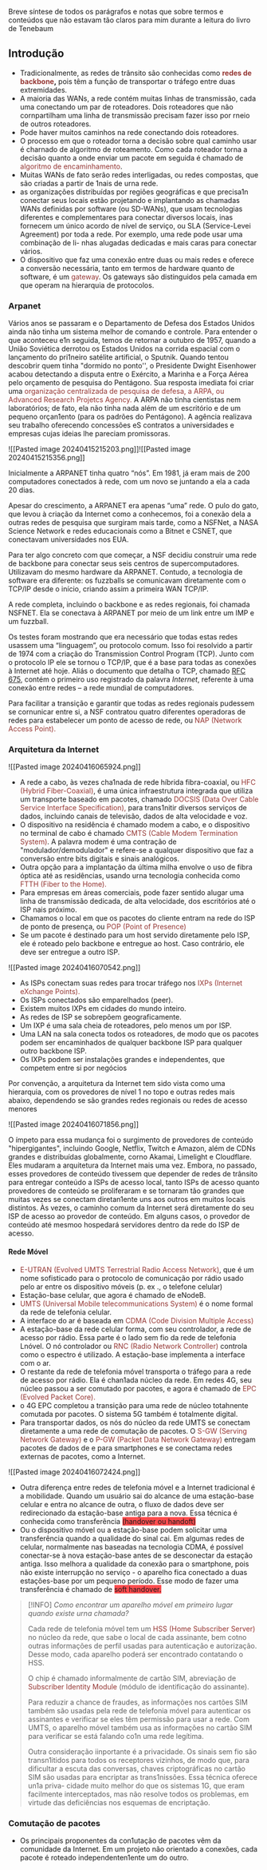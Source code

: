 Breve síntese de todos os parágrafos e notas que sobre termos e conteúdos que não estavam tão claros para mim durante a leitura do livro de Tenebaum

## Introdução

- Tradicionalmente, as redes de trânsito são conhecidas como **<font color="#953734">redes de backbone</font>,** pois têm a função de transportar o tráfego entre duas extremidades.
- A maioria das WANs, a rede contém muitas linhas de transmissão, cada uma conectando um par de roteadores. Dois roteadores que não cornpartilham uma linha de transmissão precisam fazer isso por rneio de outros roteadores.
- Pode haver muitos caminhos na rede conectando dois roteadores. 
- O processo em que o roteador torna a decisão sobre qual caminho usar é charnado de algoritmo de roteamento. Como cada roteador torna a decisão quanto a onde enviar um pacote em seguida é chamado de <font color="#953734">algoritmo de encaminhamento</font>.
- Muitas WANs de fato serão redes interligadas, ou redes compostas, que são criadas a partir de 1nais de urna rede.
- as organizações distribuídas por regiões geográficas e que precisa1n conectar seus locais estão projetando e implantando as chamadas WANs definidas por software (ou SD-WANs), que usam tecnologias diferentes e complementares para conectar diversos locais, inas fornecem um único acordo de nível de serviço, ou SLA (Service-Levei Agreement) por toda a rede. Por exemplo, uma rede pode usar uma combinação de li- nhas alugadas dedicadas e mais caras para conectar vários.
- O dispositivo que faz uma conexão entre duas ou mais redes e oferece a conversão necessária, tanto em termos de hardware quanto de software, é um <font color="#953734">gateway</font>. Os gateways são distinguidos pela camada em que operam na hierarquia de protocolos.

### Arpanet

Vários anos se passaram e o Departamento de Defesa dos Estados Unidos ainda não tinha um sistema melhor de comando e controle. Para entender o que aconteceu e1n seguida, temos de retornar a outubro de 1957, quando a União Soviética derrotou os Estados Unidos na corrida espacial com o lançamento do pri1neiro satélite artificial, o Sputnik. 
Quando tentou descobrir quem tinha "dormido no ponto'', o Presidente Dwight Eisenhower acabou detectando a disputa entre o Exército, a Marinha e a Força Aérea pelo orçamento de pesquisa do Pentágono. Sua resposta imediata foi criar uma <font color="#953734">organização centralizada</font>
<font color="#953734">de pesquisa de defesa, a ARPA, ou Advanced Research Projetcs Agency. </font>A ARPA não tinha cientistas nem laboratórios; de fato, ela não tinha nada além de um escritório e
de um pequeno orçan1ento (para os padrões do Pentágono).
A agência realizava seu trabalho oferecendo concessões eS contratos a universidades e empresas cujas ideias lhe pareciam promissoras.

![[Pasted image 20240415215203.png]]![[Pasted image 20240415215356.png]]

Inicialmente a ARPANET tinha quatro “nós”. Em 1981, já eram mais de 200 computadores conectados à rede, com um novo se juntando a ela a cada 20 dias.

Apesar do crescimento, a ARPANET era apenas “uma” rede. O pulo do gato, que levou à criação da Internet como a conhecemos, foi a conexão dela a outras redes de pesquisa que surgiram mais tarde, como a NSFNet, a NASA Science Network e redes educacionais como 
a Bitnet e CSNET, que conectavam universidades nos EUA.

Para ter algo concreto com que começar, a NSF decidiu construir uma rede de backbone para conectar seus seis centros de supercomputadores. Utilizavam do mesmo hardware da ARPANET. Contudo, a tecnologia de software era diferente: os fuzzballs se comunicavam diretamente com o TCP/IP desde o início, criando assim a primeira WAN TCP/IP.

A rede completa, incluindo o backbone e as redes regionais, foi chamada NSFNET. Ela se conectava à ARPANET por meio de um link entre um IMP e um fuzzball.

Os testes foram mostrando que era necessário que todas estas redes usassem uma “linguagem”, ou protocolo comum. Isso foi resolvido a partir de 1974 com a criação do Transmission Control Program (TCP). Junto com o protocolo IP ele se tornou o TCP/IP, que é a base para todas as conexões à Internet até hoje. Aliás o documento que detalha o TCP, chamado [RFC 675](https://tools.ietf.org/html/rfc675), contém o primeiro uso registrado da palavra _Internet_, referente à uma conexão entre redes – a rede mundial de computadores.

Para facilitar a transição e garantir que todas as redes regionais pudessem se cornunicar entre si, a NSF contratou quatro diferentes operadoras de redes para estabelecer um ponto de acesso de rede, ou <font color="#953734">NAP (Network Access Point).</font>

### Arquitetura da Internet

![[Pasted image 20240416065924.png]]

- A rede a cabo, às vezes cha1nada de rede híbrida fibra-coaxial, ou <font color="#953734">HFC (Hybrid Fiber-Coaxial)</font>, é uma única infraestrutura integrada que utiliza um transporte baseado em pacotes, chamado <font color="#953734">DOCSIS (Data Over Cable Service Interface Specification),</font> para trans1nitir diversos serviços de dados, incluindo canais de televisão, dados de alta velocidade e voz. 
- O dispositivo na residência é chamado modem a cabo, e o dispositivo no terminal de cabo é chamado <font color="#953734">CMTS (Cable Modem Termination System)</font>. A palavra modem é uma contração de "modulador/demodulador" e refere-se a qualquer dispositivo que faz a conversão entre bits digitais e sinais analógicos.
- Outra opção para a implantação da última milha envolve o uso de fibra óptica até as residências, usando urna tecnologia conhecida como <font color="#953734">FTTH (Fiber to the Home).</font> 
- Para empresas em áreas comerciais, pode fazer sentido alugar uma linha de transmissão dedicada, de alta velocidade, dos escritórios até o ISP nais próximo.
- Chamamos o local em que os pacotes do cliente entram na rede do ISP de ponto de presença, ou <font color="#953734">POP (Point of Presence)</font>
- Se um pacote é destinado para um host servido diretamente pelo ISP, ele é roteado pelo backbone e entregue ao host. Caso contrário, ele deve ser entregue a outro ISP.

![[Pasted image 20240416070542.png]]
- As ISPs conectam suas redes para trocar tráfego nos <font color="#953734">IXPs (Internet eXchange Points).</font>
- Os ISPs conectados são emparelhados (peer). 
- Existem muitos IXPs em cidades do mundo inteiro. 
- As redes de ISP se sobrepõem geograficamente. 
- Um IXP é uma sala cheia de roteadores, pelo menos um por ISP. 
- Uma LAN na sala conecta todos os roteadores, de modo que os pacotes podem ser encaminhados de qualquer backbone ISP para qualquer outro backbone ISP. 
- Os IXPs podem ser instalações grandes e independentes, que competem entre si por negócios

Por convenção, a arquitetura da Internet tem sido vista como uma hierarquia, com os provedores de nível 1 no topo e outras redes mais abaixo, dependendo se são grandes redes regionais ou redes de acesso menores

![[Pasted image 20240416071856.png]]

O ímpeto para essa mudança foi o surgimento de provedores de conteúdo "hipergigantes", incluindo Google, Netflix, Twitch e Amazon, além de CDNs grandes e distribuídas globalmente, corno Akamai, Limelight e Cloudflare. Eles mudaram a arquitetura da Internet mais uma vez. Embora, no passado, esses provedores de conteúdo tivessem que depender de redes de trânsito para entregar conteúdo a ISPs de acesso local, tanto ISPs de acesso quanto provedores de conteúdo se proliferaram e se tornaram tão grandes que muitas vezes se conectam diretan1ente uns aos outros em muitos locais distintos. Às vezes, o caminho comum da Internet será diretamente do seu ISP de acesso ao provedor de conteúdo. Em alguns casos, o provedor de conteúdo até mesmoo hospedará servidores dentro da rede do ISP de acesso.

#### Rede Móvel

- <font color="#953734">E-UTRAN (Evolved UMTS Terrestrial Radio Access Network)</font>, que é um nome sofisticado para o protocolo de comunicação por rádio usado pelo ar entre os dispositivo móveis (p. ex ., o telefone celular)
- Estação-base celular, que agora é chamado de eNodeB. 
- <font color="#953734">UMTS (Universal Mobile telecommunications System) </font>é o nome formal da rede de telefonia celular.
- A interface do ar é baseada em <font color="#953734">CDMA (Code Division Multiple Access)</font>
- A estação-base da rede celular forma, com seu controlador, a rede de acesso por rádio. Essa parte é o lado sem fio da rede de telefonia Lnóvel. O nó controlador ou <font color="#953734">RNC (Radio Network Controller)</font> controla como o espectro é utilizado. A estação-base implementa a interface com o ar.
- O restante da rede de telefonia móvel transporta o tráfego para a rede de acesso por rádio. Ela é chan1ada núcleo da rede. Em redes 4G, seu núcleo passou a ser comutado por pacotes, e agora é chamado de <font color="#953734">EPC (Evolved Packet Core).</font>
- o 4G EPC completou a transição para uma rede de núcleo totahnente comutada por pacotes. O sistema 5G também é totalmente digital.
- Para transportar dados, os nós do núcleo da rede UMTS se conectam diretamente a uma rede de comutação de pacotes. O <font color="#953734">S-GW (Serving Network Gateway)</font> e o <font color="#953734">P-GW (Packet Data Network Gateway) </font>entregam pacotes de dados de e para smartphones e se conectama redes externas de pacotes, como a Internet.

![[Pasted image 20240416072424.png]]

- Outra diferença entre redes de telefonia móvel e a Internet tradicional é a mobilidade. Quando um usuário sai do alcance de uma estação-base celular e entra no alcance de outra, o fluxo de dados deve ser redirecionado da estação-base antiga para a nova. Essa técnica é conhecida como transferência <span style="background:#ff4d4f">(handover ou handoft)</span>
- Ou o dispositivo móvel ou a estação-base podem solicitar uma transferência quando a qualidade do sinal cai. Em algumas redes de celular, normalmente nas baseadas na tecnologia CDMA, é possível conectar-se à nova estação-base antes de se desconectar da estação antiga. Isso melhora a qualidade da conexão para o smartphone, pois não existe interrupção no serviço - o aparelho fica conectado a duas estações-base por um pequeno período. Esse modo de fazer uma transferência é chamado de <span style="background:#ff4d4f">soft handover.</span>

>[!INFO]
>*Como encontrar um aparelho móvel em primeiro lugar quando existe urna chamada?*
>
>Cada rede de telefonia móvel tem um <font color="#953734">HSS (Home Subscriber Server) </font>no núcleo da rede, que sabe o local de cada assinante, bem cotno outras informações de perfil usadas para autenticação e autorização. Desse modo, cada aparelho poderá ser encontrado contatando o HSS.
>
>O chip é chamado informalmente de cartão SIM, abreviação de <font color="#953734">Subscriber ldentity Module </font>(módulo de identificação do assinante).
>
>Para reduzir a chance de fraudes, as informações nos cartões SIM também são usadas pela rede de telefonia móvel para autenticar os assinantes e verificar se eles têm permissão para usar a rede. Com UMTS, o aparelho móvel também usa as informações no cartão SIM para verificar se está falando co1n uma rede legítima.
>
>Outra consideração iinportante é a privacidade. Os sinais sem fio são transn1itidos para todos os receptores vizinhos, de modo que, para dificultar a escuta das conversas, chaves criptográficas no cartão SIM são usadas para encriptar as trans1nissões. Essa técnica oferece un1a priva- cidade muito melhor do que os sistemas 1G, que eram facilmente interceptados, mas não resolve todos os problemas, em virtude das deficiências nos esquemas de encriptação.

### Comutação de pacotes

- Os principais proponentes da con1utação de pacotes vêm da comunidade da Internet. Em um projeto não orientado a conexões, cada pacote é roteado independenten1ente um do outro.


















